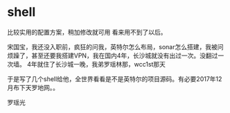 # shell
比较实用的配置方案，稍加修改就可用  看来用不到了以后。

宋国宝，我还没入职前，疯狂的问我，英特尔怎么布局，sonar怎么搭建，我被问烦躁了，甚至还要我搭建VPN，我在国内4年，长沙城就没有出过一次。没翻过一次墙。
4年就住了长沙城一晚，我弟罗瑶林那，wcc1st那天

于是写了几个shell给他，全世界看看是不是英特尔的项目源码。有必要2017年12月布下天罗地网。。

罗瑶光
